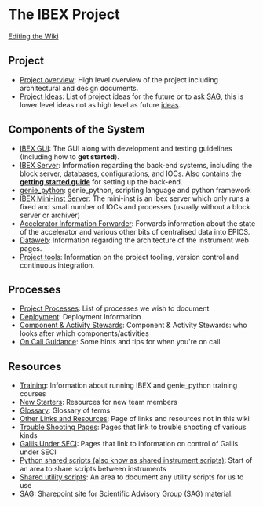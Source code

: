 # The IBEX Project

[Editing the Wiki](Editing-the-Wiki)

## Project 

- [Project overview](Project-Overview): High level overview of the project including architectural and design documents.
- [Project Ideas](Project-Ideas): List of project ideas for the future or to ask [SAG](https://stfc365.sharepoint.com/sites/IBEXSAG), this is lower level ideas not as high level as future [ideas](https://github.com/ISISComputingGroup/IBEX/wiki/Future-Ideas).

## Components of the System

- [IBEX GUI](The-GUI): The GUI along with development and testing guidelines (Including how to **get started**). 
- [IBEX Server](The-Backend-System): Information regarding the back-end systems, including the block server, databases, configurations, and IOCs. Also contains the **[getting started guide](https://github.com/ISISComputingGroup/ibex_developers_manual/wiki/First-time-installing-and-building-(Windows))** for setting up the back-end.
- [genie_python](genie_python): genie_python, scripting language and python framework
- [IBEX Mini-inst Server](Configure-Mini-Inst): The mini-inst is an ibex server which only runs a fixed and small number of IOCs and processes (usually without a block server or archiver)
- [Accelerator Information Forwarder](Beam-Status,-Shutter,-accelerator-information): Forwards information about the state of the accelerator and various other bits of centralised data into EPICS.
- [Dataweb](Web-Dashboard): Information regarding the architecture of the instrument web pages.
- [Project tools](Project-tools): Information on the project tooling, version control and continuous integration.

## Processes

- [Project Processes](Processes): List of processes we wish to document
- [Deployment](Deployment): Deployment Information
- [Component & Activity Stewards](Component-&-Activity-Stewards): Component & Activity Stewards: who looks after which components/activities
- [On Call Guidance](On-Call-Guidance): Some hints and tips for when you're on call

## Resources

- [Training](Training-Instrument-Scientists-in-IBEX): Information about running IBEX and genie_python training courses
- [New Starters](New-Starters): Resources for new team members
- [Glossary](Glossary): Glossary of terms
- [Other Links and Resources](links-and-resources): Page of links and resources not in this wiki
- [Trouble Shooting Pages](trouble-shooting-pages): Pages that link to trouble shooting of various kinds
- [Galils Under SECI](galils-under-seci): Pages that link to information on control of Galils under SECI
- [Python shared scripts (also know as shared instrument scripts)](https://github.com/ISISNeutronMuon/InstrumentScripts/wiki): Start of an area to share scripts between instruments
- [Shared utility scripts](https://github.com/ISISComputingGroup/ibex_developers_manual/wiki/Shared-utility-scripts): An area to document any utility scripts for us to use
- [SAG](https://stfc365.sharepoint.com/sites/IBEXSAG): Sharepoint site for Scientific Advisory Group (SAG) material.
